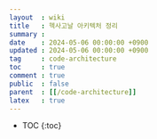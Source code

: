 ```yaml
---
layout  : wiki
title   : 헥사고날 아키텍처 정리
summary : 
date    : 2024-05-06 00:00:00 +0900
updated : 2024-05-06 00:00:00 +0900
tag     : code-architecture
toc     : true
comment : true
public  : false
parent  : [[/code-architecture]]
latex   : true
---
```

* TOC
{:toc}
